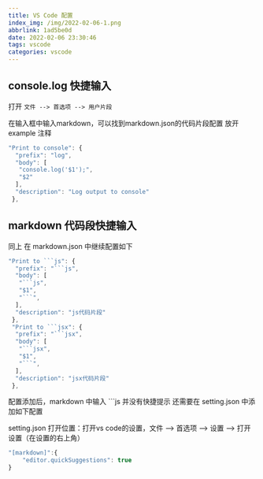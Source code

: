 ```yaml
---
title: VS Code 配置
index_img: /img/2022-02-06-1.png
abbrlink: 1ad5be0d
date: 2022-02-06 23:30:46
tags: vscode
categories: vscode
---
```


## console.log 快捷输入

打开 `文件 --> 首选项 --> 用户片段`

在输入框中输入markdown，可以找到markdown.json的代码片段配置 放开 example 注释

```js
"Print to console": {
  "prefix": "log",
  "body": [
   "console.log('$1');",
   "$2"
  ],
  "description": "Log output to console"
 },
```

## markdown 代码段快捷输入

同上 在 markdown.json 中继续配置如下

````js
"Print to ```js": {
  "prefix": "```js",
  "body": [
   "```js",
   "$1",
   "```",
  ],
  "description": "js代码片段"
 },
 "Print to ```jsx": {
  "prefix": "```jsx",
  "body": [
   "```jsx",
   "$1",
   "```",
  ],
  "description": "jsx代码片段"
 },
````

配置添加后，markdown 中输入 ```js 并没有快捷提示 还需要在 setting.json 中添加如下配置

setting.json 打开位置：打开vs code的设置，文件 --> 首选项 --> 设置 --> 打开设置（在设置的右上角）

```js
"[markdown]":{
    "editor.quickSuggestions": true
}
```
